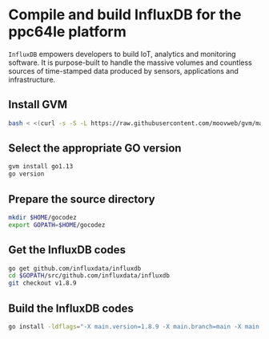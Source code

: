 # Compile and build InfluxDB for the ppc64le platform

`InfluxDB` empowers developers to build IoT, analytics and monitoring software. 
It is purpose-built to handle the massive volumes and countless sources of time-stamped data produced by sensors, 
applications and infrastructure.

## Install GVM 

```bash
bash < <(curl -s -S -L https://raw.githubusercontent.com/moovweb/gvm/master/binscripts/gvm-installer)
```

## Select the appropriate GO version

```bash
gvm install go1.13
go version
```

## Prepare the source directory

```bash
mkdir $HOME/gocodez
export GOPATH=$HOME/gocodez
```

## Get the InfluxDB codes

```bash
go get github.com/influxdata/influxdb
cd $GOPATH/src/github.com/influxdata/influxdb
git checkout v1.8.9
```

## Build the InfluxDB codes 

```bash
go install -ldflags="-X main.version=1.8.9 -X main.branch=main -X main.commit=d9b56321d5796d7791138ed6a8f0a6ae6007a551" ./...
```
